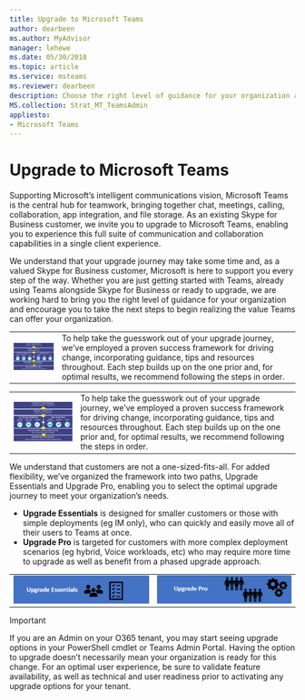 ```yaml
---
title: Upgrade to Microsoft Teams
author: dearbeen
ms.author: MyAdvisor
manager: lehewe
ms.date: 05/30/2018
ms.topic: article
ms.service: msteams
ms.reviewer: dearbeen
description: Choose the right level of guidance for your organization as you prepare to upgrade to Teams. 
MS.collection: Strat_MT_TeamsAdmin
appliesto:
- Microsoft Teams
---
```


# Upgrade to Microsoft Teams

Supporting Microsoft’s intelligent communications vision, Microsoft Teams is the central hub for teamwork, bringing together chat, meetings, calling, collaboration, app integration, and file storage. As an existing Skype for Business customer, we invite you to upgrade to Microsoft Teams, enabling you to experience this full suite of communication and collaboration capabilities in a single client experience.

We understand that your upgrade journey may take some time and, as a valued Skype for Business customer, Microsoft is here to support you every step of the way. Whether you are just getting started with Teams, already using Teams alongside Skype for Business or ready to upgrade, we are working hard to bring you the right level of guidance for your organization and encourage you to take the next steps to begin realizing the value Teams can offer your organization. 


<table>
<tbody>
<tr><td><img src="media/upgrade-to-teams-success-framework.png?branch=Upgrade-working" width=400 alt="Project stakeholders form a coalition to define the scope and goals of the project, ensuring that plans focus on both technical and user readiness. The process continues through deployment and implementation, and ends by laying the groundwork for monitoring quality, growing user adoption, and iteratively managing change."></td><td> To help take the guesswork out of your upgrade journey, we’ve employed a proven success framework for driving change, incorporating guidance, tips and resources throughout. Each step builds up on the one prior and, for optimal results, we recommend following the steps in order.</td></tr></tbody></table>

<table>
<tbody>
<tr><td><img src="media/upgrade-to-teams-success-framework.png?branch=Upgrade-working" alt="Project stakeholders form a coalition to define the scope and goals of the project, ensuring that plans focus on both technical and user readiness. The process continues through deployment and implementation, and ends by laying the groundwork for monitoring quality, growing user adoption, and iteratively managing change."></td><td> To help take the guesswork out of your upgrade journey, we’ve employed a proven success framework for driving change, incorporating guidance, tips and resources throughout. Each step builds up on the one prior and, for optimal results, we recommend following the steps in order.</td></tr></tbody></table>

We understand that customers are not a one-sized-fits-all. For added flexibility, we’ve organized the framework into two paths, Upgrade Essentials and Upgrade Pro, enabling you to select the optimal upgrade journey to meet your organization’s needs.

-  **Upgrade Essentials** is designed for smaller customers or those with simple deployments (eg IM only), who can quickly and easily move all of their users to Teams at once.
-  **Upgrade Pro** is targeted for customers with more complex deployment scenarios (eg hybrid, Voice workloads, etc) who may require more time to upgrade as well as benefit from a phased upgrade approach.
 


|   |   |
| - | - |
| [<img src="media/upgrade-to-teams-upgrade-essentials-icon.png?branch=Upgrade-working" alt="Designed for smaller organizations or those with simple deployments of Skype for Business (IM only or IM plus basic meeting functionality), the Upgrade Essentials checklist steps you through activities designed to quickly move your entire organization to Teams.">](https://review.docs.microsoft.com/en-us/MicrosoftTeams/upgrade-essentials?branch=Upgrade-working) | [<img src="media/upgrade-to-teams-upgrade-pro-icon.png?branch=Upgrade-working" alt="Designed for enterprise customers, or those with more tailored deployments such as hybrid or voice, the Upgrade Pro guide details technical and user readiness activities to better accommodate the unique attributes of an organization.">](https://docs.microsoft.com/en-us/MicrosoftTeams/journey-skypeforbusiness-teams)



> [!Important]
> If you are an Admin on your O365 tenant, you may start seeing upgrade options in your PowerShell cmdlet or Teams Admin Portal. Having the option to upgrade doesn’t necessarily mean your organization is ready for this change. For an optimal user experience, be sure to validate feature availability, as well as technical and user readiness prior to activating any upgrade options for your tenant.

